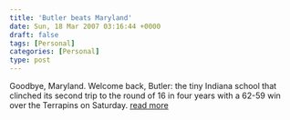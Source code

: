 ```yaml
---
title: 'Butler beats Maryland'
date: Sun, 18 Mar 2007 03:16:44 +0000
draft: false
tags: [Personal]
categories: [Personal]
type: post
---
```


Goodbye, Maryland. Welcome back, Butler: the tiny Indiana school that clinched its second trip to the round of 16 in four years with a 62-59 win over the Terrapins on Saturday. [read more](http://sports.yahoo.com/ncaab/recap;_ylt=AjZ9otw_3H7KeT6BoeDpvbc5nYcB?gid=200703170343)